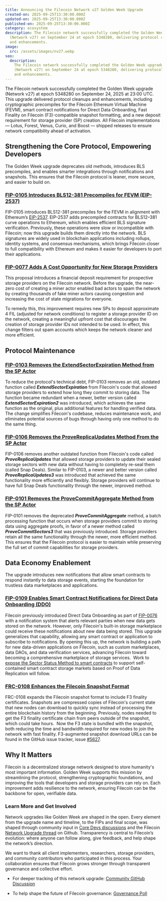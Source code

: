 ```yaml
---
title: Announcing the Filecoin Network v27 Golden Week Upgrade
created-on: 2025-09-25T13:30:00.000Z
updated-on: 2025-09-25T13:30:00.000Z
published-on: 2025-09-25T13:30:00.000Z
category: ecosystem
description: The Filecoin network successfully completed the Golden Week upgrade
  (Network v27) on September 24 at epoch 5348280, delivering protocol cleanups
  and enhancements.
image:
  src: /assets/images/nv27.webp
seo:
  description:
    The Filecoin network successfully completed the Golden Week upgrade
    (Network v27) on September 24 at epoch 5348280, delivering protocol cleanups
    and enhancements.
---
```


The Filecoin network successfully completed the Golden Week upgrade (Network v27) at epoch 5348280 on September 24, 2025 at 23:00 UTC. This upgrade delivered protocol cleanups and enhancements, including cryptographic precompiles for the Filecoin Ethereum Virtual Machine (FEVM), smart contract notifications for Direct Data Onboarding, Fast Finality on Filecoin (F3)-compatible snapshot formatting, and a new deposit requirement for storage provider (SP) creation. All Filecoin implementations — Lotus, Forest, Venus, Curio, and Boost — shipped releases to ensure network compatibility ahead of activation.

## Strengthening the Core Protocol, Empowering Developers 

The Golden Week upgrade deprecates old methods, introduces BLS precompiles, and enables smarter integrations through notifications and snapshots. This ensures that the Filecoin protocol is leaner, more secure, and easier to build on.

### [FIP-0105 Introduces BLS12-381 Precompiles for FEVM (EIP-2537)](https://github.com/filecoin-project/FIPs/blob/master/FIPS/fip-0105.md)

FIP-0105 introduces BLS12-381 precompiles for the FEVM in alignment with Ethereum’s [EIP-2537](https://eips.ethereum.org/EIPS/eip-2537#abstract). EIP-2537 adds precompiled contracts for BLS12–381 curve operations to Ethereum, which enables efficient BLS signature verification. Previously, these operations were slow or incompatible with Filecoin; now this upgrade builds them directly into the network. BLS signatures are widely used in blockchain applications including rollups, identity systems, and consensus mechanisms, which brings Filecoin closer to full compatibility with Ethereum and makes it easier for developers to port their applications.

### [FIP-0077 Adds A Cost Opportunity for New Storage Providers](https://github.com/filecoin-project/FIPs/blob/master/FIPS/fip-0077.md)

This proposal introduces a financial deposit requirement for prospective storage providers on the Filecoin network. Before the upgrade, the near-zero cost of creating a miner actor enabled bad actors to spam the network by creating thousands of fake miner actors causing congestion and increasing the cost of state migrations for everyone.

To remedy this, this improvement requires new SPs to deposit approximate 4 FIL (adjusted for network conditions) to register a storage provider ID on the network, creating a meaningful upfront cost that discourages the creation of storage provider IDs not intended to be used. In effect, this change filters out spam accounts which keeps the network cleaner and more efficient.

## Protocol Maintenance 

### [FIP-0103 Removes the ExtendSectorExpiration Method from the SP Actor](https://github.com/filecoin-project/FIPs/blob/master/FIPS/fip-0103.md)

To reduce the protocol's technical debt, FIP-0103 removes an old, outdated function called **_ExtendSectorExpiration_** from Filecoin's code that allowed storage providers to extend how long they commit to storing data. The function became redundant when a newer, better version called **_ExtendSectorExpiration2_** was introduced, which achieves the same function as the original, plus additional features for handling verified data. The change simplifies Filecoin's codebase, reduces maintenance work, and eliminates potential sources of bugs through having only one method to do the same thing.

### [FIP-0106 Removes the ProveReplicaUpdates Method From the SP Actor](https://github.com/filecoin-project/FIPs/blob/master/FIPS/fip-0106.md)

FIP-0106 removes another outdated function from Filecoin's code called **_ProveReplicaUpdates_** that allowed storage providers to update their sealed storage sectors with new data without having to completely re-seal them (called Snap Deals). Similar to FIP-0103, a newer and better version called **_ProveReplicaUpdates3_** was introduced that achieved the same functionality more efficiently and flexibly. Storage providers will continue to have full Snap Deals functionality through the newer, improved method.

### [FIP-0101 Removes the ProveCommitAggregate Method from the SP Actor](https://github.com/filecoin-project/FIPs/blob/master/FIPS/fip-0101.md)

FIP-0101 removes the deprecated **_ProveCommitAggregate_** method, a batch processing function that occurs when storage providers commit to storing data using aggregate proofs, in favor of a newer method called **_ProveCommitSectors3_** that was previously introduced. Storage providers retain all the same functionality through the newer, more efficient method. This ensures that the Filecoin protocol is easier to maintain while preserving the full set of commit capabilities for storage providers.

## Data Economy Enablement 

The upgrade introduces new notifications that allow smart contracts to respond instantly to data storage events, starting the foundation for trustless data marketplaces and applications.

### [FIP-0109 Enables Smart Contract Notifications for Direct Data Onboarding (DDO)](https://github.com/filecoin-project/FIPs/blob/master/FIPS/fip-0109.md)

Filecoin previously introduced Direct Data Onboarding as part of [FIP-0076](https://github.com/filecoin-project/FIPs/blob/master/FIPS/fip-0076.md) with a notification system that alerts relevant parties when new data gets stored on the network. However, only Filecoin's built-in storage marketplace could receive these notifications about new data being stored. This upgrade generalizes that capability, allowing any smart contract or application to subscribe to notifications. By opening this up, the network is building a path for new data-driven applications on Filecoin, such as custom marketplaces, data DAOs, and data verification services, advancing Filecoin toward becoming a comprehensive marketplace of storage services.  Work to [expose the Sector Status Method to smart contracts](https://github.com/filecoin-project/FIPs/discussions/1108) to support self-contained smart contract storage markets based on Proof of Data Replication will follow.

### [FRC-0108 Enhances the Filecoin Snapshot Format](https://github.com/filecoin-project/FIPs/blob/master/FRCs/frc-0108.md#frc-0108-filecoin-snapshot-format)

FRC-0108 expands the Filecoin snapshot format to include F3 finality certificates. Snapshots are compressed copies of Filecoin's current state that new nodes can download to quickly sync instead of processing the entire blockchain history from the beginning. Previously, nodes needed to get the F3 finality certificate chain from peers outside of the snapshot, which could take hours.  Now the F3 state is bundled with the snapshot, both reducing the time and bandwidth required for new nodes to join the network with fast finality. F3-augmented snapshot download URLs can be found in the GitHub issue tracker, issue [#5627](https://github.com/ChainSafe/forest/issues/5627).

## Why It Matters

Filecoin is a decentralized storage network designed to store humanity's most important information. Golden Week supports this mission by streamlining the protocol, strengthening cryptographic foundations, and improving the tools that developers and storage providers can rely on. Each improvement adds resilience to the network, ensuring Filecoin can be the backbone for open, verifiable data.

### Learn More and Get Involved

Network upgrades like Golden Week are shaped in the open. Every element from the upgrade name and timeline, to the FIPs and final scope, was shaped through community input in [Core Devs discussions](https://github.com/filecoin-project/core-devs/blob/master/Core%20Dev%20Meetings/Meeting%200082.md) and the Filecoin [Network Upgrade thread](https://github.com/filecoin-project/core-devs/discussions/196) on Github. Transparency is central to Filecoin’s evolution: where anyone can follow along, give feedback, and help shape the network’s direction.

We want to thank all client implementers, researchers, storage providers, and community contributors who participated in this process. Your collaboration ensures that Filecoin grows stronger through transparent governance and collective effort.

- For deeper tracking of this network upgrade: [Community GitHub Discussion](https://github.com/filecoin-project/community/discussions/74#discussioncomment-14214805)

- To help shape the future of Filecoin governance: [Governance Poll](https://poll.fil.org/dashboard/c/8n7hhjebkb)
